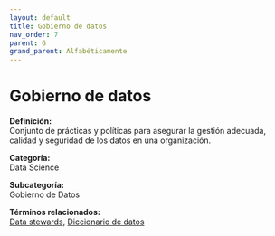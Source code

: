 ```yaml
---
layout: default
title: Gobierno de datos
nav_order: 7
parent: G
grand_parent: Alfabéticamente
---
```


# Gobierno de datos

**Definición:**  
Conjunto de prácticas y políticas para asegurar la gestión adecuada, calidad y seguridad de los datos en una organización.

**Categoría:**  
Data Science  

**Subcategoría:**  
Gobierno de Datos

**Términos relacionados:**  
[Data stewards](https://maleniski.github.io/diccionario-angl-tec-mx/docs/alfabeticamente/D/data-stewards.html), [Diccionario de datos](https://maleniski.github.io/diccionario-angl-tec-mx/docs/alfabeticamente/D/diccionario-de-datos.html)
